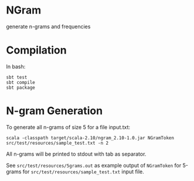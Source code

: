 # NGram
generate n-grams and frequencies 

# Compilation

In bash:
```
sbt test
sbt compile
sbt package
```

# N-gram Generation

To generate all n-grams of size 5 for a file input.txt:
```
scala -classpath target/scala-2.10/ngram_2.10-1.0.jar NGramToken src/test/resources/sample_test.txt -n 2
```
All n-grams will be printed to stdout with tab as separator.

See `src/test/resources/5grams.out` as example output of `NGramToken`
for 5-grams for `src/test/resources/sample_test.txt` input file.
